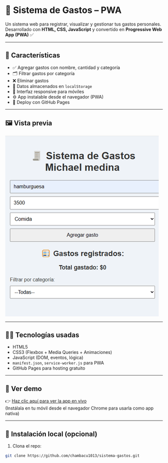 # 🧾 Sistema de Gastos – PWA

Un sistema web para registrar, visualizar y gestionar tus gastos personales.  
Desarrollado con **HTML, CSS, JavaScript** y convertido en **Progressive Web App (PWA)** ✅

---

## 📱 Características

- ✅ Agregar gastos con nombre, cantidad y categoría
- 🗂️ Filtrar gastos por categoría
- ❌ Eliminar gastos
- 💾 Datos almacenados en `localStorage`
- 📱 Interfaz responsive para móviles
- ⚙️ App instalable desde el navegador (PWA)
- 🚀 Deploy con GitHub Pages

---

## 🖼️ Vista previa

![demo](demo-sistema-gastos.gif)

---

## 🧑‍💻 Tecnologías usadas

- HTML5
- CSS3 (Flexbox + Media Queries + Animaciones)
- JavaScript (DOM, eventos, lógica)
- `manifest.json`, `service-worker.js` para PWA
- GitHub Pages para hosting gratuito

---

## 🚀 Ver demo

👉 [Haz clic aquí para ver la app en vivo](https://chambacu1013.github.io/sistema-gastos/)  
(Instálala en tu móvil desde el navegador Chrome para usarla como app nativa)

---

## 📂 Instalación local (opcional)

1. Clona el repo:

```bash
git clone https://github.com/chambacu1013/sistema-gastos.git
```
